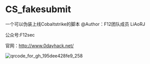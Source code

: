 # CS_fakesubmit
一个可以伪装上线Cobaltstrike的脚本  @Author：F12团队成员 LiAoRJ

公众号:F12sec

官网：http://www.0dayhack.net/

![qrcode_for_gh_195dee428fe9_258](https://user-images.githubusercontent.com/80115065/133298753-d1d12c25-a165-4cae-b967-906dc744dae7.jpg)



